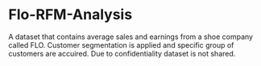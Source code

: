 # Flo-RFM-Analysis

A dataset that contains average sales and earnings from a shoe company called FLO. Customer segmentation is applied and specific group of customers are accuired.
Due to confidentiality dataset is not shared.
